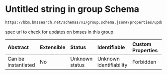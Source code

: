 # Untitled string in group Schema

```txt
https://bbm.bmssearch.net/schemas/v1/group.schema.json#/properties/updates_url
```

spec url to check for updates on bmses in this group

| Abstract            | Extensible | Status         | Identifiable            | Custom Properties | Additional Properties | Access Restrictions | Defined In                                                                      |
| :------------------ | :--------- | :------------- | :---------------------- | :---------------- | :-------------------- | :------------------ | :------------------------------------------------------------------------------ |
| Can be instantiated | No         | Unknown status | Unknown identifiability | Forbidden         | Allowed               | none                | [group.schema.json*](../../schemas/v1/group.schema.json "open original schema") |
